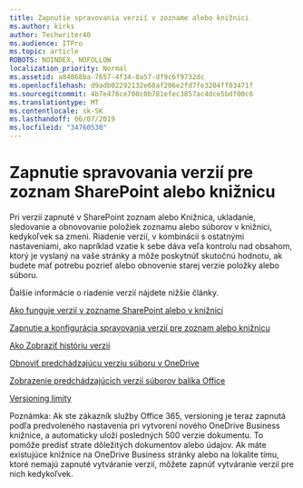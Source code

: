 ```yaml
---
title: Zapnutie spravovania verzií v zozname alebo knižnici
ms.author: kirks
author: Techwriter40
ms.audience: ITPro
ms.topic: article
ROBOTS: NOINDEX, NOFOLLOW
localization_priority: Normal
ms.assetid: a84868ba-7657-4f34-8a57-df9c6f9732dc
ms.openlocfilehash: d9adb02292132e60af206e2fd7fe3204ff03471f
ms.sourcegitcommit: 4b7e478ce700c0b781efec3857ac4dce5bdf00c6
ms.translationtype: MT
ms.contentlocale: sk-SK
ms.lasthandoff: 06/07/2019
ms.locfileid: "34760530"
---
```

# <a name="enable-versioning-for-a-sharepoint-list-or-library"></a>Zapnutie spravovania verzií pre zoznam SharePoint alebo knižnicu


Pri verzií zapnuté v SharePoint zoznam alebo Knižnica, ukladanie, sledovanie a obnovovanie položiek zoznamu alebo súborov v knižnici, kedykoľvek sa zmení. Riadenie verzií, v kombinácii s ostatnými nastaveniami, ako napríklad vzatie k sebe dáva veľa kontrolu nad obsahom, ktorý je vyslaný na vaše stránky a môže poskytnúť skutočnú hodnotu, ak budete mať potrebu pozrieť alebo obnovenie starej verzie položky alebo súboru.

Ďalšie informácie o riadenie verzií nájdete nižšie články.

[Ako funguje verzií v zozname SharePoint alebo v knižnici](https://support.office.com/article/how-does-versioning-work-in-a-sharepoint-list-or-library-0f6cd105-974f-44a4-aadb-43ac5bdfd247)

[Zapnutie a konfigurácia spravovania verzií pre zoznam alebo knižnicu](https://support.office.com/article/enable-and-configure-versioning-for-a-list-or-library-1555d642-23ee-446a-990a-bcab618c7a37?ocmsassetID=HA102772148&amp;CTT=3&amp;CorrelationId=52441bb1-a619-4375-89d5-19d28769890f&amp;ui=en-US&amp;rs=en-US&amp;ad=US)

[Ako Zobraziť históriu verzií](https://support.office.com/article/View-the-version-history-of-an-item-or-file-in-a-list-or-library-53262060-5092-424D-A50B-C798B0EC32B1)

[Obnoviť predchádzajúcu verziu súboru v OneDrive](https://support.office.com/article/restore-a-previous-version-of-a-file-in-onedrive-159cad6d-d76e-4981-88ef-de6e96c93893?ui=en-US&amp;rs=en-US&amp;ad=US)

[Zobrazenie predchádzajúcich verzií súborov balíka Office](https://support.office.com/article/view-previous-versions-of-office-files-5c1e076f-a9c9-41b8-8ace-f77b9642e2c2)

[Versioning limity](https://docs.microsoft.com/office365/servicedescriptions/sharepoint-online-service-description/sharepoint-online-limits)

Poznámka: Ak ste zákazník služby Office 365, versioning je teraz zapnutá podľa predvoleného nastavenia pri vytvorení nového OneDrive Business knižnice, a automaticky uloží posledných 500 verzie dokumentu. To pomôže predísť strate dôležitých dokumentov alebo údajov. Ak máte existujúce knižnice na OneDrive Business stránky alebo na lokalite tímu, ktoré nemajú zapnuté vytváranie verzií, môžete zapnúť vytváranie verzií pre nich kedykoľvek.


